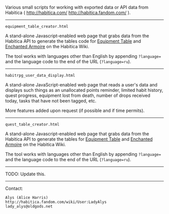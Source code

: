 Various small scripts for working with exported data or API data from
Habitica ( http://habitica.com/  http://habitica.fandom.com/ ).

--------------------------------------------

`equipment_table_creator.html`

A stand-alone Javascript-enabled web page that grabs data from the Habitica
API to generate the tables code for [Equipment Table](https://habitica.fandom.com/wiki/Equipment_Table)
and [Enchanted Armoire](https://habitica.fandom.com/wiki/Enchanted_Armoire) on the 
Habitica Wiki.

The tool works with languages other than English by appending `?language=` and the 
language code to the end of the URL (`?language=ru`).

--------------------------------------------

`habitrpg_user_data_display.html`

A stand-alone JavaScript-enabled web page that reads a user's data and
displays such things as an unallocated points reminder, limited habit
history, quest progress, equipment lost from death, number of drops
received today, tasks that have not been tagged, etc.

More features added upon request (if possible and if time permits).

--------------------------------------------

`quest_table_creator.html`

A stand-alone Javascript-enabled web page that grabs data from the Habitica
API to generate the tables for [Equipment Table](https://habitica.fandom.com/wiki/Equipment_Table)
and [Enchanted Armoire](https://habitica.fandom.com/wiki/Enchanted_Armoire) on the 
Habitica Wiki.

The tool works with languages other than English by appending `?language=` and the 
language code to the end of the URL (`?language=ru`).

--------------------------------------------

TODO: Update this.

--------------------------------------------

Contact:

	Alys (Alice Harris)
	http://habitica.fandom.com/wiki/User:LadyAlys
	lady_alys@oldgods.net
